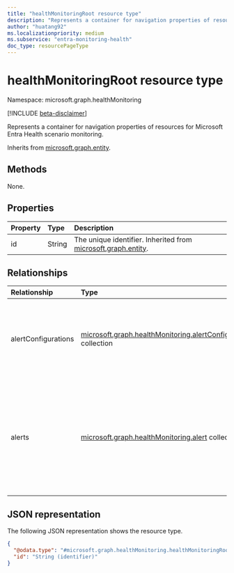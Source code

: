 ```yaml
---
title: "healthMonitoringRoot resource type"
description: "Represents a container for navigation properties of resources for Microsoft Entra Health scenario monitoring."
author: "huatang92"
ms.localizationpriority: medium
ms.subservice: "entra-monitoring-health"
doc_type: resourcePageType
---
```


# healthMonitoringRoot resource type

Namespace: microsoft.graph.healthMonitoring

[!INCLUDE [beta-disclaimer](../../includes/beta-disclaimer.md)]

Represents a container for navigation properties of resources for Microsoft Entra Health scenario monitoring.


Inherits from [microsoft.graph.entity](../resources/entity.md).

## Methods

None.

## Properties
|Property|Type|Description|
|:---|:---|:---|
|id|String|The unique identifier. Inherited from [microsoft.graph.entity](../resources/entity.md).|

## Relationships
|Relationship|Type|Description|
|:---|:---|:---|
|alertConfigurations|[microsoft.graph.healthMonitoring.alertConfiguration](../resources/healthmonitoring-alertconfiguration.md) collection|The configuration of an alert type, which defines behavior that occurs when an alert is created.|
|alerts|[microsoft.graph.healthMonitoring.alert](../resources/healthmonitoring-alert.md) collection|The collection of health monitoring system detected alerts for anomalous usage patterns found in a Microsoft Entra tenant.|

## JSON representation
The following JSON representation shows the resource type.
<!-- {
  "blockType": "resource",
  "keyProperty": "id",
  "@odata.type": "microsoft.graph.healthMonitoring.healthMonitoringRoot",
  "baseType": "microsoft.graph.entity",
  "openType": false
}
-->
``` json
{
  "@odata.type": "#microsoft.graph.healthMonitoring.healthMonitoringRoot",
  "id": "String (identifier)"
}
```

